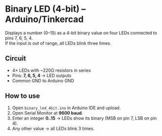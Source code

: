 # Binary LED (4-bit) – Arduino/Tinkercad

Displays a number (0–15) as a 4-bit binary value on four LEDs connected to pins 7, 6, 5, 4.  
If the input is out of range, all LEDs blink three times.

## Circuit
- 4× LEDs with ~220Ω resistors in series  
- Pins: **7, 6, 5, 4** → LED outputs  
- Common GND to Arduino GND

## How to use
1. Open `binary_led_4bit.ino` in Arduino IDE and upload.  
2. Open Serial Monitor at **9600 baud**.  
3. Enter an integer **0..15** → LEDs show its binary (MSB on pin 7, LSB on pin 4).  
4. Any other value → all LEDs blink 3 times.